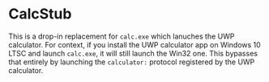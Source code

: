 # CalcStub
This is a drop-in replacement for `calc.exe` which lanuches the UWP calculator.
For context, if you install the UWP calculator app on Windows 10 LTSC and launch
`calc.exe`, it will still launch the Win32 one. This bypasses that entirely by
launching the `calculator:` protocol registered by the UWP calculator.